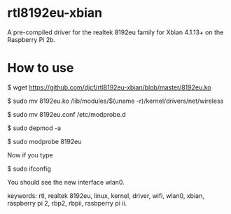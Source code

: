 # rtl8192eu-xbian
A pre-compiled driver for the realtek 8192eu family for Xbian 4.1.13+ on the Raspberry Pi 2b.

# How to use

$ wget https://github.com/djcf/rtl8192eu-xbian/blob/master/8192eu.ko

$ sudo mv 8192eu.ko /lib/modules/$(uname -r)/kernel/drivers/net/wireless

$ sudo mv 8192eu.conf /etc/modprobe.d

$ sudo depmod -a

$ sudo modprobe 8192eu

Now if you type

$ sudo ifconfig

You should see the new interface wlan0.

keywords: rtl, realtek 8192eu, linux, kernel, driver, wifi, wlan0, xbian, raspberry pi 2, rbp2, rbpii, rasbperry pi ii.